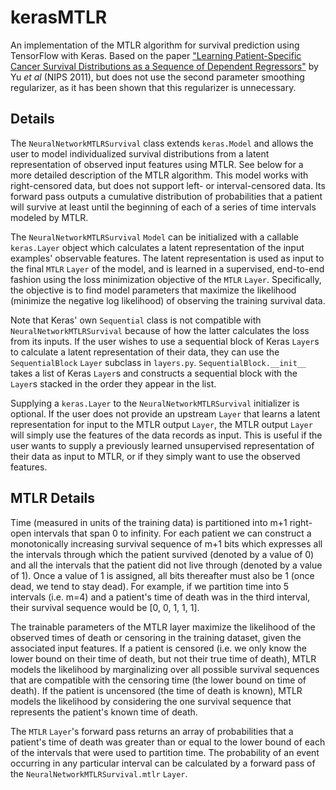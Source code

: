 # kerasMTLR
An implementation of the MTLR algorithm for survival prediction using TensorFlow with Keras. Based on the paper ["Learning Patient-Specific Cancer Survival Distributions as a Sequence of Dependent Regressors"](http://www.cs.cornell.edu/~cnyu/papers/nips11_survival.pdf) by Yu *et al* (NIPS 2011), but does not use the second parameter smoothing regularizer, as it has been shown that this regularizer is unnecessary.

## Details
The `NeuralNetworkMTLRSurvival` class extends `keras.Model` and allows the user to model individualized survival distributions from a latent representation of observed input features using MTLR. See below for a more detailed description of the MTLR algorithm. This model works with right-censored data, but does not support left- or interval-censored data. Its forward pass outputs a cumulative distribution of probabilities that a patient will survive at least until the beginning of each of a series of time intervals modeled by MTLR.

The `NeuralNetworkMTLRSurvival` `Model` can be initialized with a callable `keras.Layer` object which calculates a latent representation of the input examples' observable features. The latent representation is used as input to the final `MTLR` `Layer` of the model, and is learned in a supervised, end-to-end fashion using the loss minimization objective of the `MTLR` `Layer`. Specifically, the objective is to find model parameters that maximize the likelihood (minimize the negative log likelihood) of observing the training survival data.

Note that Keras' own `Sequential` class is not compatible with `NeuralNetworkMTLRSurvival` because of how the latter calculates the loss from its inputs. If the user wishes to use a sequential block of Keras `Layer`s to calculate a latent representation of their data, they can use the `SequentialBlock` `Layer` subclass in `layers.py`. `SequentialBlock.__init__` takes a list of Keras `Layer`s and constructs a sequential block with the `Layer`s stacked in the order they appear in the list.

Supplying a `keras.Layer` to the `NeuralNetworkMTLRSurvival` initializer is optional. If the user does not provide an upstream `Layer` that learns a latent representation for input to the MTLR output `Layer`, the MTLR output `Layer` will simply use the features of the data records as input. This is useful if the user wants to supply a previously learned unsupervised representation of their data as input to MTLR, or if they simply want to use the observed features.

## MTLR Details
Time (measured in units of the training data) is partitioned into m+1 right-open intervals that span 0 to infinity. For each patient we can construct a monotonically increasing survival sequence of m+1 bits which expresses all the intervals through which the patient survived (denoted by a value of 0) and all the intervals that the patient did not live through (denoted by a value of 1). Once a value of 1 is assigned, all bits thereafter must also be 1 (once dead, we tend to stay dead). For example, if we partition time into 5 intervals (i.e. m=4) and a patient's time of death was in the third interval, their survival sequence would be [0, 0, 1, 1, 1].

The trainable parameters of the MTLR layer maximize the likelihood of the observed times of death or censoring in the training dataset, given the associated input features. If a patient is censored (i.e. we only know the lower bound on their time of death, but not their true time of death), MTLR models the likelihood by marginalizing over all possible survival sequences that are compatible with the censoring time (the lower bound on time of death). If the patient is uncensored (the time of death is known), MTLR models the likelihood by considering the one survival sequence that represents the patient's known time of death.

The `MTLR` `Layer`'s forward pass returns an array of probabilities that a patient's time of death was greater than or equal to the lower bound of each of the intervals that were used to partition time. The probability of an event occurring in any particular interval can be calculated by a forward pass of the `NeuralNetworkMTLRSurvival.mtlr` `Layer`.
